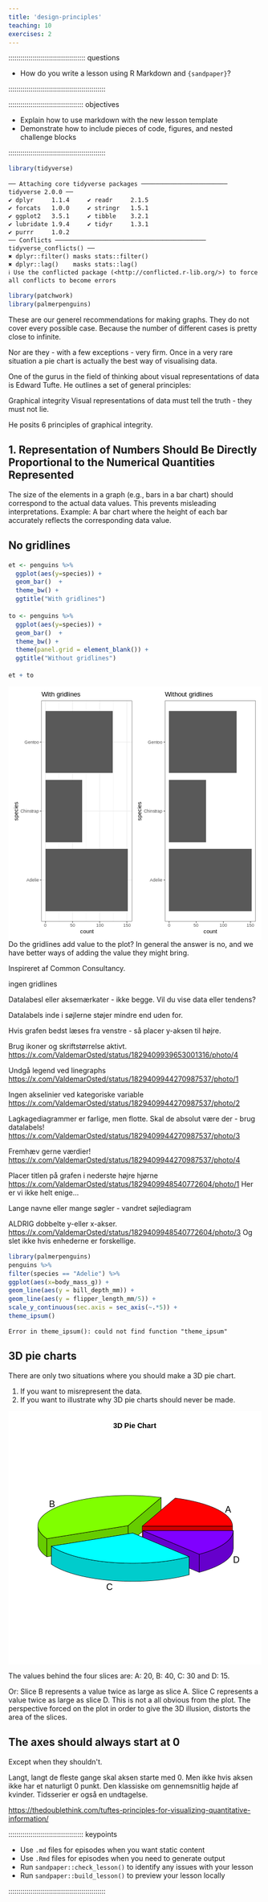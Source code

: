 ```yaml
---
title: 'design-principles'
teaching: 10
exercises: 2
---
```


:::::::::::::::::::::::::::::::::::::: questions 

- How do you write a lesson using R Markdown and `{sandpaper}`?

::::::::::::::::::::::::::::::::::::::::::::::::

::::::::::::::::::::::::::::::::::::: objectives

- Explain how to use markdown with the new lesson template
- Demonstrate how to include pieces of code, figures, and nested challenge blocks

::::::::::::::::::::::::::::::::::::::::::::::::



``` r
library(tidyverse)
```

``` output
── Attaching core tidyverse packages ──────────────────────── tidyverse 2.0.0 ──
✔ dplyr     1.1.4     ✔ readr     2.1.5
✔ forcats   1.0.0     ✔ stringr   1.5.1
✔ ggplot2   3.5.1     ✔ tibble    3.2.1
✔ lubridate 1.9.4     ✔ tidyr     1.3.1
✔ purrr     1.0.2     
── Conflicts ────────────────────────────────────────── tidyverse_conflicts() ──
✖ dplyr::filter() masks stats::filter()
✖ dplyr::lag()    masks stats::lag()
ℹ Use the conflicted package (<http://conflicted.r-lib.org/>) to force all conflicts to become errors
```

``` r
library(patchwork)
library(palmerpenguins)
```

These are our generel recommendations for making graphs. They do not cover 
every possible case. Because the number of different cases is pretty close to
infinite. 

Nor are they - with a few exceptions - very firm. Once in a very rare situation
a pie chart is actually the best way of visualising data.

One of the gurus in the field of thinking about visual representations of data
is Edward Tufte. He outlines a set of general principles:

Graphical integrity
Visual representations of data must tell the truth - they must not lie.

He posits 6 principles of graphical integrity.

## 1. Representation of Numbers Should Be Directly Proportional to the Numerical Quantities Represented

The size of the elements in a graph (e.g., bars in a bar chart) should correspond
to the actual data values. This prevents misleading interpretations. Example: A bar chart where the height of each bar accurately reflects the corresponding data value.



## No gridlines


``` r
et <- penguins %>% 
  ggplot(aes(y=species)) +
  geom_bar()  +
  theme_bw() +
  ggtitle("With gridlines")

to <- penguins %>% 
  ggplot(aes(y=species)) +
  geom_bar()  +
  theme_bw() +
  theme(panel.grid = element_blank()) +
  ggtitle("Without gridlines")

et + to
```

<img src="fig/design-principles-rendered-unnamed-chunk-1-1.png" style="display: block; margin: auto;" />
Do the gridlines add value to the plot? In general the answer is no, and we have
better ways of adding the value they might bring.


Inspireret af Common Consultancy.

ingen gridlines

Datalabesl eller aksemærkater - ikke begge. Vil du vise data eller tendens?

Datalabels inde i søjlerne støjer mindre end uden for.

Hvis grafen bedst læses fra venstre - så placer y-aksen til højre.

Brug ikoner og skriftstørrelse aktivt. https://x.com/ValdemarOsted/status/1829409939653001316/photo/4

Undgå legend ved linegraphs https://x.com/ValdemarOsted/status/1829409944270987537/photo/1

Ingen akselinier ved kategoriske variable
https://x.com/ValdemarOsted/status/1829409944270987537/photo/2

Lagkagediagrammer er farlige, men flotte. Skal de absolut være der - brug datalabels!
https://x.com/ValdemarOsted/status/1829409944270987537/photo/3

Fremhæv gerne værdier!
https://x.com/ValdemarOsted/status/1829409944270987537/photo/4

Placer titlen på grafen i nederste højre hjørne
https://x.com/ValdemarOsted/status/1829409948540772604/photo/1
Her er vi ikke helt enige...

Lange navne eller mange søgler - vandret søjlediagram

ALDRIG dobbelte y-eller x-akser. 
https://x.com/ValdemarOsted/status/1829409948540772604/photo/3
Og slet ikke hvis enhederne er forskellige.


``` r
library(palmerpenguins)
penguins %>% 
filter(species == "Adelie") %>% 
ggplot(aes(x=body_mass_g)) +
geom_line(aes(y = bill_depth_mm)) +
geom_line(aes(y = flipper_length_mm/5)) +
scale_y_continuous(sec.axis = sec_axis(~.*5)) +
theme_ipsum()
```

``` error
Error in theme_ipsum(): could not find function "theme_ipsum"
```


## 3D pie charts

There are only two situations where you should make a 3D pie chart.

1. If you want to misrepresent the data.
2. If you want to illustrate why 3D pie charts should never be made.


<img src="fig/design-principles-rendered-unnamed-chunk-3-1.png" style="display: block; margin: auto;" />

The values behind the four slices are: A: 20, B: 40, C: 30 and D: 15.

Or: Slice B represents a value twice as large as slice A. Slice C represents a
value twice as large as slice D. This is not a all obvious from the plot. 
The perspective forced on the plot in order to give the 3D illusion, distorts 
the area of the slices.

## The axes should always start at 0

Except when they shouldn't.

Langt, langt de fleste gange skal aksen starte med 0. 
Men ikke hvis aksen ikke har et naturligt 0 punkt. Den klassiske om gennemsnitlig
højde af kvinder.
Tidsserier er også en undtagelse.

https://thedoublethink.com/tuftes-principles-for-visualizing-quantitative-information/





::::::::::::::::::::::::::::::::::::: keypoints 

- Use `.md` files for episodes when you want static content
- Use `.Rmd` files for episodes when you need to generate output
- Run `sandpaper::check_lesson()` to identify any issues with your lesson
- Run `sandpaper::build_lesson()` to preview your lesson locally

::::::::::::::::::::::::::::::::::::::::::::::::


